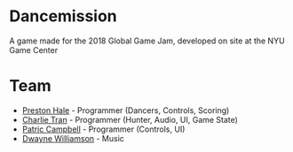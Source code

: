 # Dancemission
A game made for the 2018 Global Game Jam, developed on site at the NYU Game Center

# Team
* [Preston Hale](https://github.com/prestonhale) - Programmer (Dancers, Controls, Scoring)  
* [Charlie Tran](https://github.com/charlietran) - Programmer (Hunter, Audio, UI, Game State)
* [Patric Campbell](https://github.com/PatricCampbell) - Programmer (Controls, UI)
* [Dwayne Williamson](https://soundcloud.com/dwayne-williamson) - Music
